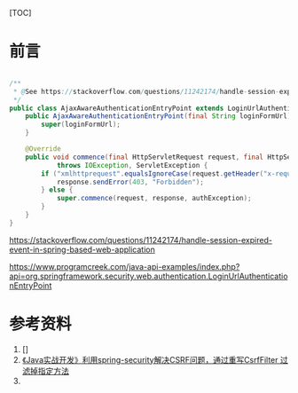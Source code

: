 [TOC]





# 前言

```java

/**
 * @See https://stackoverflow.com/questions/11242174/handle-session-expired-event-in-spring-based-web-application
 */
public class AjaxAwareAuthenticationEntryPoint extends LoginUrlAuthenticationEntryPoint {
    public AjaxAwareAuthenticationEntryPoint(final String loginFormUrl) {
        super(loginFormUrl);
    }

    @Override
    public void commence(final HttpServletRequest request, final HttpServletResponse response, final AuthenticationException authException)
            throws IOException, ServletException {
        if ("xmlhttprequest".equalsIgnoreCase(request.getHeader("x-requested-with"))) {
            response.sendError(403, "Forbidden");
        } else {
            super.commence(request, response, authException);
        }
    }
}

```







https://stackoverflow.com/questions/11242174/handle-session-expired-event-in-spring-based-web-application



https://www.programcreek.com/java-api-examples/index.php?api=org.springframework.security.web.authentication.LoginUrlAuthenticationEntryPoint





# 参考资料

1. []
2. [《Java实战开发》利用spring-security解决CSRF问题，通过重写CsrfFilter 过滤掉指定方法](https://blog.csdn.net/qq_39338799/article/details/85274706)
3. 

